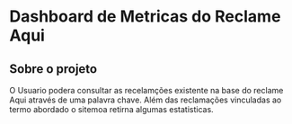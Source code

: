 # Dashboard de Metricas do Reclame Aqui

## Sobre o projeto

O Usuario podera consultar as recelamções existente na base do reclame Aqui através de uma palavra chave. Além das reclamações vinculadas ao termo abordado o sitemoa retirna algumas estatisticas.
